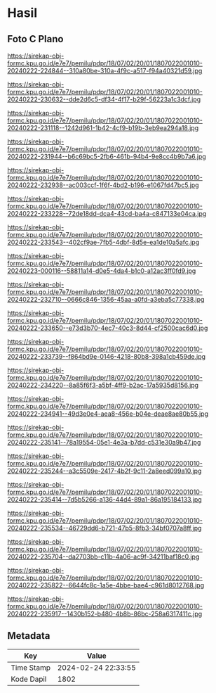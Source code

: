 # Hasil

## Foto C Plano

https://sirekap-obj-formc.kpu.go.id/e7e7/pemilu/pdpr/18/07/02/20/01/1807022001010-20240222-224844--310a80be-310a-4f9c-a517-f94a40321d59.jpg

https://sirekap-obj-formc.kpu.go.id/e7e7/pemilu/pdpr/18/07/02/20/01/1807022001010-20240222-230632--dde2d6c5-df34-4f17-b29f-56223a1c3dcf.jpg

https://sirekap-obj-formc.kpu.go.id/e7e7/pemilu/pdpr/18/07/02/20/01/1807022001010-20240222-231118--1242d961-1b42-4cf9-b19b-3eb9ea294a18.jpg

https://sirekap-obj-formc.kpu.go.id/e7e7/pemilu/pdpr/18/07/02/20/01/1807022001010-20240222-231944--b6c69bc5-2fb6-461b-94b4-9e8cc4b9b7a6.jpg

https://sirekap-obj-formc.kpu.go.id/e7e7/pemilu/pdpr/18/07/02/20/01/1807022001010-20240222-232938--ac003ccf-1f6f-4bd2-b196-e1067fd47bc5.jpg

https://sirekap-obj-formc.kpu.go.id/e7e7/pemilu/pdpr/18/07/02/20/01/1807022001010-20240222-233228--72de18dd-dca4-43cd-ba4a-c847133e04ca.jpg

https://sirekap-obj-formc.kpu.go.id/e7e7/pemilu/pdpr/18/07/02/20/01/1807022001010-20240222-233543--402cf9ae-7fb5-4dbf-8d5e-ea1de10a5afc.jpg

https://sirekap-obj-formc.kpu.go.id/e7e7/pemilu/pdpr/18/07/02/20/01/1807022001010-20240223-000116--58811a14-d0e5-4da4-b1c0-a12ac3ff0fd9.jpg

https://sirekap-obj-formc.kpu.go.id/e7e7/pemilu/pdpr/18/07/02/20/01/1807022001010-20240222-232710--0666c846-1356-45aa-a0fd-a3eba5c77338.jpg

https://sirekap-obj-formc.kpu.go.id/e7e7/pemilu/pdpr/18/07/02/20/01/1807022001010-20240222-233650--e73d3b70-4ec7-40c3-8d44-cf2500cac6d0.jpg

https://sirekap-obj-formc.kpu.go.id/e7e7/pemilu/pdpr/18/07/02/20/01/1807022001010-20240222-233739--f864bd9e-0146-4218-80b8-398a1cb459de.jpg

https://sirekap-obj-formc.kpu.go.id/e7e7/pemilu/pdpr/18/07/02/20/01/1807022001010-20240222-234220--8a85f6f3-a5bf-4ff9-b2ac-17a5935d8156.jpg

https://sirekap-obj-formc.kpu.go.id/e7e7/pemilu/pdpr/18/07/02/20/01/1807022001010-20240222-234941--49d3e0e4-aea8-456e-b04e-deae8ae80b55.jpg

https://sirekap-obj-formc.kpu.go.id/e7e7/pemilu/pdpr/18/07/02/20/01/1807022001010-20240222-235141--78a19554-05e1-4e3a-b7dd-c531e30a9b47.jpg

https://sirekap-obj-formc.kpu.go.id/e7e7/pemilu/pdpr/18/07/02/20/01/1807022001010-20240222-235244--a3c5509e-2417-4b2f-9c11-2a8eed099a10.jpg

https://sirekap-obj-formc.kpu.go.id/e7e7/pemilu/pdpr/18/07/02/20/01/1807022001010-20240222-235414--7d5b5266-a136-44d4-89a1-86a195184133.jpg

https://sirekap-obj-formc.kpu.go.id/e7e7/pemilu/pdpr/18/07/02/20/01/1807022001010-20240222-235534--46729dd6-b721-47b5-8fb3-34bf0707a8ff.jpg

https://sirekap-obj-formc.kpu.go.id/e7e7/pemilu/pdpr/18/07/02/20/01/1807022001010-20240222-235704--da2703bb-c11b-4a06-ac9f-34211baf18c0.jpg

https://sirekap-obj-formc.kpu.go.id/e7e7/pemilu/pdpr/18/07/02/20/01/1807022001010-20240222-235822--6644fc8c-1a5e-4bbe-bae4-c961d8012768.jpg

https://sirekap-obj-formc.kpu.go.id/e7e7/pemilu/pdpr/18/07/02/20/01/1807022001010-20240222-235917--1430b152-b480-4b8b-86bc-258a6317411c.jpg


## Metadata

| Key        | Value               |
| ---------- | ------------------- |
| Time Stamp | 2024-02-24 22:33:55 |
| Kode Dapil | 1802                |



